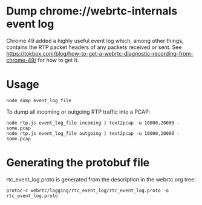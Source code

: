 # Dump chrome://webrtc-internals event log
Chrome 49 added a highly useful event log which, among other things, contains the RTP packet headers of any packets received or sent.
See https://tokbox.com/blog/how-to-get-a-webrtc-diagnostic-recording-from-chrome-49/ for how to get it.

# Usage
```
node dump event_log_file
```

To dump all incoming or outgoing RTP traffic into a PCAP:
```
node rtp.js event_log_file incoming | text2pcap -u 10000,20000 - some.pcap
node rtp.js event_log_file outgoing | text2pcap -u 10000,20000 - some.pcap
```

# Generating the protobuf file
rtc_event_log.proto is generated from the description in the webrtc.org tree:
```
protoc-c webrtc/logging/rtc_event_log/rtc_event_log.proto -o rtc_event_log.proto
```
